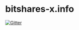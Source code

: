 # bitshares-x.info

[![Gitter](https://badges.gitter.im/cassiopaia/bitshares-x.info.svg)](https://gitter.im/cassiopaia/bitshares-x.info?utm_source=badge&utm_medium=badge&utm_campaign=pr-badge&utm_content=badge)